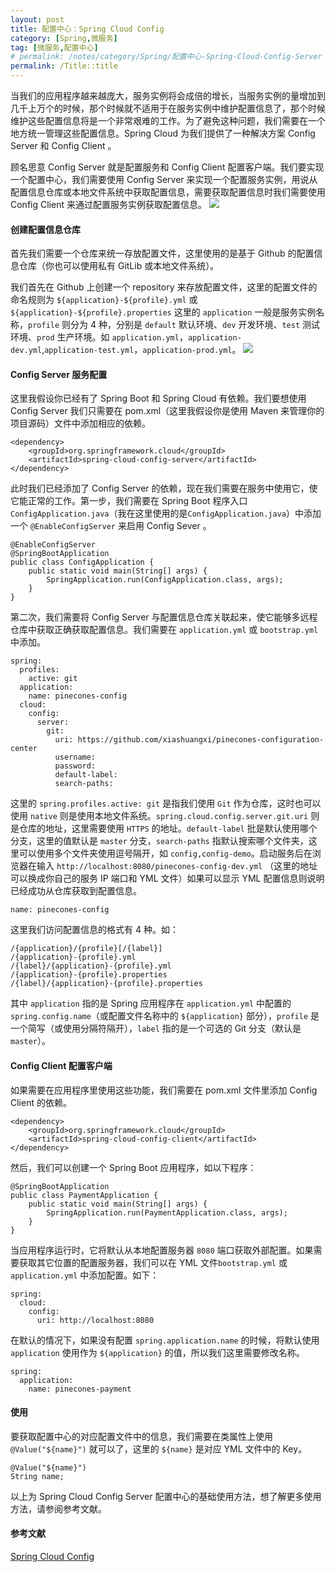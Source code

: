 ```yaml
---
layout: post
title: 配置中心：Spring Cloud Config 
category: [Spring,微服务]
tag: [微服务,配置中心]
# permalink: /notes/category/Spring/配置中心-Spring-Cloud-Config-Server
permalink: /Title::title
---
```

当我们的应用程序越来越庞大，服务实例将会成倍的增长，当服务实例的量增加到几千上万个的时候，那个时候就不适用于在服务实例中维护配置信息了，那个时候维护这些配置信息将是一个非常艰难的工作。为了避免这种问题，我们需要在一个地方统一管理这些配置信息。Spring Cloud 为我们提供了一种解决方案 Config Server 和 Config Client 。

顾名思意 Config Server 就是配置服务和 Config Client 配置客户端。我们要实现一个配置中心，我们需要使用 Config Server 来实现一个配置服务实例，用说从配置信息仓库或本地文件系统中获取配置信息，需要获取配置信息时我们需要使用 Config Client 来通过配置服务实例获取配置信息。
![](https://gitee.com/xiashuangxi/worknodes/raw/master/spring/%E5%BE%AE%E6%9C%8D%E5%8A%A1/Spring-Cloud-Config-Server%E9%85%8D%E7%BD%AE%E4%B8%AD%E5%BF%83-02.bmp)

#### 创建配置信息仓库
首先我们需要一个仓库来统一存放配置文件，这里使用的是基于 Github 的配置信息仓库（你也可以使用私有 GitLib 或本地文件系统）。

我们首先在 Github 上创建一个 repository 来存放配置文件，这里的配置文件的命名规则为 `${application}-${profile}.yml` 或  `${application}-${profile}.properties`  这里的 `application` 一般是服务实例名称，`profile` 则分为 4 种，分别是 `default` 默认环境、`dev` 开发环境、`test` 测试环境、`prod` 生产环境。如 `application.yml`，`application-dev.yml`,`application-test.yml`，`application-prod.yml`。
![](https://gitee.com/xiashuangxi/worknodes/raw/master/spring/%E5%BE%AE%E6%9C%8D%E5%8A%A1/spring-cloud-config-server%E9%85%8D%E7%BD%AE%E4%B8%AD%E5%BF%83-01.png)

#### Config Server 服务配置
这里我假设你已经有了 Spring Boot 和 Spring Cloud 有依赖。我们要想使用 Config Server 我们只需要在 pom.xml（这里我假设你是使用 Maven 来管理你的项目源码）文件中添加相应的依赖。
```
<dependency>
    <groupId>org.springframework.cloud</groupId>
    <artifactId>spring-cloud-config-server</artifactId>
</dependency>
```
此时我们已经添加了 Config Server 的依赖，现在我们需要在服务中使用它，使它能正常的工作。第一步，我们需要在 Spring Boot 程序入口  `ConfigApplication.java`（我在这里使用的是`ConfigApplication.java`）中添加一个 `@EnableConfigServer` 来启用 Config Sever 。
```
@EnableConfigServer
@SpringBootApplication
public class ConfigApplication {
    public static void main(String[] args) {
        SpringApplication.run(ConfigApplication.class, args);
    }
}
``` 
第二次，我们需要将 Config Server 与配置信息仓库关联起来，使它能够多远程仓库中获取正确获取配置信息。我们需要在  `application.yml` 或 `bootstrap.yml` 中添加。
```
spring:
  profiles:
    active: git                                                             
  application:
    name: pinecones-config                                                  
  cloud:
    config:
      server:
        git:
          uri: https://github.com/xiashuangxi/pinecones-configuration-center 
          username: 
          password: 
          default-label: 
          search-paths: 
```
这里的 `spring.profiles.active: git` 是指我们使用 `Git` 作为仓库，这时也可以使用 `native` 则是使用本地文件系统。`spring.cloud.config.server.git.uri` 则是仓库的地址，这里需要使用 `HTTPS` 的地址。`default-label` 批是默认使用哪个分支，这里的值默认是 `master` 分支，`search-paths` 指默认搜索哪个文件夹，这里可以使用多个文件夹使用逗号隔开，如 `config,config-demo`。启动服务后在浏览器在输入 `http://localhost:8080/pinecones-config-dev.yml` （这里的地址可以换成你自己的服务 IP 端口和 YML 文件）如果可以显示 YML 配置信息则说明已经成功从仓库获取到配置信息。
```
name: pinecones-config
```
这里我们访问配置信息的格式有 4 种。如：
```
/{application}/{profile}[/{label}]
/{application}-{profile}.yml
/{label}/{application}-{profile}.yml
/{application}-{profile}.properties
/{label}/{application}-{profile}.properties
```
其中 `application` 指的是 Spring 应用程序在 `application.yml` 中配置的 `spring.config.name`（或配置文件名称中的 `${application}` 部分），`profile` 是一个简写（或使用分隔符隔开），`label` 指的是一个可选的 Git 分支（默认是 `master`）。

#### Config Client 配置客户端
如果需要在应用程序里使用这些功能，我们需要在 pom.xml 文件里添加 Config Client 的依赖。
```
<dependency>
    <groupId>org.springframework.cloud</groupId>
    <artifactId>spring-cloud-config-client</artifactId>
</dependency>
```
然后，我们可以创建一个 Spring Boot 应用程序，如以下程序：
```
@SpringBootApplication
public class PaymentApplication {
    public static void main(String[] args) {
        SpringApplication.run(PaymentApplication.class, args);
    }
}
```
当应用程序运行时，它将默认从本地配置服务器 `8080` 端口获取外部配置。如果需要获取其它位置的配置服务器，我们可以在 YML 文件`bootstrap.yml` 或 `application.yml` 中添加配置。如下：
```
spring:
  cloud:
    config:
      uri: http://localhost:8080
```
在默认的情况下，如果没有配置 `spring.application.name` 的时候，将默认使用 `application` 使用作为 `${application}` 的值，所以我们这里需要修改名称。
```
spring:
  application:
    name: pinecones-payment
```

#### 使用
要获取配置中心的对应配置文件中的信息，我们需要在类属性上使用 `@Value("${name}")` 就可以了，这里的 `${name}` 是对应 YML 文件中的 Key。
```
@Value("${name}")
String name;
```

以上为 Spring Cloud Config Server 配置中心的基础使用方法，想了解更多使用方法，请参阅参考文献。

#### 参考文献
[Spring Cloud Config](https://spring.io/projects/spring-cloud-config)